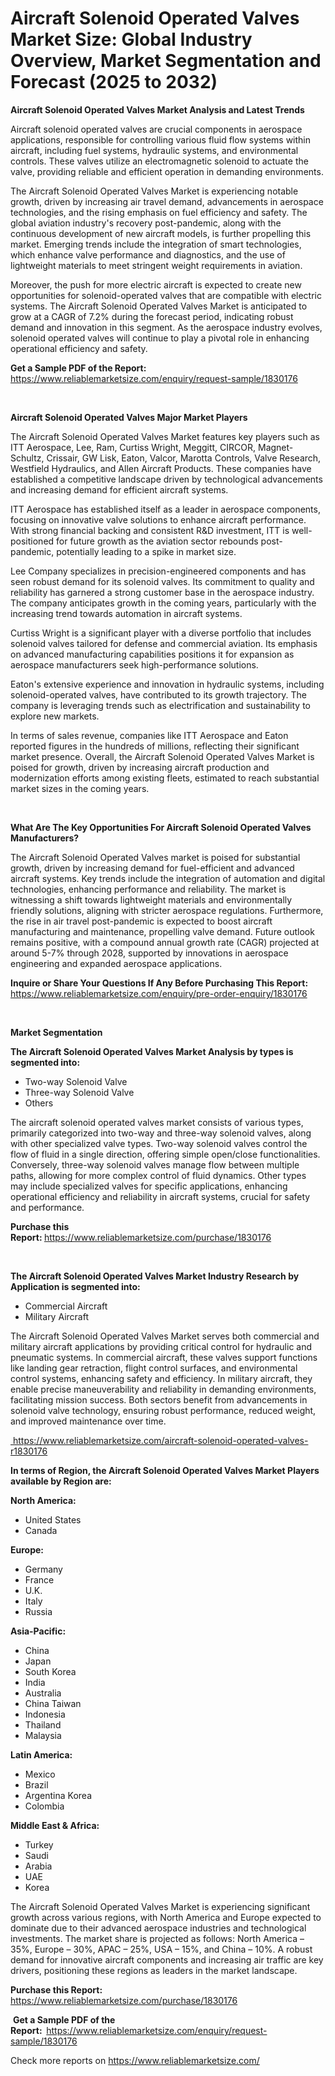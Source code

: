 <p><h1>Aircraft Solenoid Operated Valves Market Size: Global Industry Overview, Market Segmentation and Forecast (2025 to 2032)</h1></p><p><strong>Aircraft Solenoid Operated Valves Market Analysis and Latest Trends</strong></p>
<p><p>Aircraft solenoid operated valves are crucial components in aerospace applications, responsible for controlling various fluid flow systems within aircraft, including fuel systems, hydraulic systems, and environmental controls. These valves utilize an electromagnetic solenoid to actuate the valve, providing reliable and efficient operation in demanding environments.</p><p>The Aircraft Solenoid Operated Valves Market is experiencing notable growth, driven by increasing air travel demand, advancements in aerospace technologies, and the rising emphasis on fuel efficiency and safety. The global aviation industry's recovery post-pandemic, along with the continuous development of new aircraft models, is further propelling this market. Emerging trends include the integration of smart technologies, which enhance valve performance and diagnostics, and the use of lightweight materials to meet stringent weight requirements in aviation.</p><p>Moreover, the push for more electric aircraft is expected to create new opportunities for solenoid-operated valves that are compatible with electric systems. The Aircraft Solenoid Operated Valves Market is anticipated to grow at a CAGR of 7.2% during the forecast period, indicating robust demand and innovation in this segment. As the aerospace industry evolves, solenoid operated valves will continue to play a pivotal role in enhancing operational efficiency and safety.</p></p>
<p><strong>Get a Sample PDF of the Report:&nbsp;</strong> <a href="https://www.reliablemarketsize.com/enquiry/request-sample/1830176?utm_campaign=3199&utm_medium=2&utm_source=Github&utm_content=ia&utm_term=12042025&utm_id=aircraft-solenoid-operated-valves">https://www.reliablemarketsize.com/enquiry/request-sample/1830176</a></p>
<p>&nbsp;</p>
<p><strong>Aircraft Solenoid Operated Valves Major Market Players</strong></p>
<p><p>The Aircraft Solenoid Operated Valves Market features key players such as ITT Aerospace, Lee, Ram, Curtiss Wright, Meggitt, CIRCOR, Magnet-Schultz, Crissair, GW Lisk, Eaton, Valcor, Marotta Controls, Valve Research, Westfield Hydraulics, and Allen Aircraft Products. These companies have established a competitive landscape driven by technological advancements and increasing demand for efficient aircraft systems.</p><p>ITT Aerospace has established itself as a leader in aerospace components, focusing on innovative valve solutions to enhance aircraft performance. With strong financial backing and consistent R&D investment, ITT is well-positioned for future growth as the aviation sector rebounds post-pandemic, potentially leading to a spike in market size.</p><p>Lee Company specializes in precision-engineered components and has seen robust demand for its solenoid valves. Its commitment to quality and reliability has garnered a strong customer base in the aerospace industry. The company anticipates growth in the coming years, particularly with the increasing trend towards automation in aircraft systems.</p><p>Curtiss Wright is a significant player with a diverse portfolio that includes solenoid valves tailored for defense and commercial aviation. Its emphasis on advanced manufacturing capabilities positions it for expansion as aerospace manufacturers seek high-performance solutions.</p><p>Eaton's extensive experience and innovation in hydraulic systems, including solenoid-operated valves, have contributed to its growth trajectory. The company is leveraging trends such as electrification and sustainability to explore new markets.</p><p>In terms of sales revenue, companies like ITT Aerospace and Eaton reported figures in the hundreds of millions, reflecting their significant market presence. Overall, the Aircraft Solenoid Operated Valves Market is poised for growth, driven by increasing aircraft production and modernization efforts among existing fleets, estimated to reach substantial market sizes in the coming years.</p></p>
<p>&nbsp;</p>
<p><strong>What Are The Key Opportunities For Aircraft Solenoid Operated Valves Manufacturers?</strong></p>
<p><p>The Aircraft Solenoid Operated Valves market is poised for substantial growth, driven by increasing demand for fuel-efficient and advanced aircraft systems. Key trends include the integration of automation and digital technologies, enhancing performance and reliability. The market is witnessing a shift towards lightweight materials and environmentally friendly solutions, aligning with stricter aerospace regulations. Furthermore, the rise in air travel post-pandemic is expected to boost aircraft manufacturing and maintenance, propelling valve demand. Future outlook remains positive, with a compound annual growth rate (CAGR) projected at around 5-7% through 2028, supported by innovations in aerospace engineering and expanded aerospace applications.</p></p>
<p><strong>Inquire or Share Your Questions If Any Before Purchasing This Report:</strong> <a href="https://www.reliablemarketsize.com/enquiry/pre-order-enquiry/1830176?utm_campaign=3199&utm_medium=2&utm_source=Github&utm_content=ia&utm_term=12042025&utm_id=aircraft-solenoid-operated-valves">https://www.reliablemarketsize.com/enquiry/pre-order-enquiry/1830176</a></p>
<p>&nbsp;</p>
<p><strong>Market Segmentation</strong></p>
<p><strong>The Aircraft Solenoid Operated Valves Market Analysis by types is segmented into:</strong></p>
<p><ul><li>Two-way Solenoid Valve</li><li>Three-way Solenoid Valve</li><li>Others</li></ul></p>
<p><p>The aircraft solenoid operated valves market consists of various types, primarily categorized into two-way and three-way solenoid valves, along with other specialized valve types. Two-way solenoid valves control the flow of fluid in a single direction, offering simple open/close functionalities. Conversely, three-way solenoid valves manage flow between multiple paths, allowing for more complex control of fluid dynamics. Other types may include specialized valves for specific applications, enhancing operational efficiency and reliability in aircraft systems, crucial for safety and performance.</p></p>
<p><strong>Purchase this Report:&nbsp;</strong><a href="https://www.reliablemarketsize.com/purchase/1830176?utm_campaign=3199&utm_medium=2&utm_source=Github&utm_content=ia&utm_term=12042025&utm_id=aircraft-solenoid-operated-valves">https://www.reliablemarketsize.com/purchase/1830176</a></p>
<p>&nbsp;</p>
<p><strong>The Aircraft Solenoid Operated Valves Market Industry Research by Application is segmented into:</strong></p>
<p><ul><li>Commercial Aircraft</li><li>Military Aircraft</li></ul></p>
<p><p>The Aircraft Solenoid Operated Valves Market serves both commercial and military aircraft applications by providing critical control for hydraulic and pneumatic systems. In commercial aircraft, these valves support functions like landing gear retraction, flight control surfaces, and environmental control systems, enhancing safety and efficiency. In military aircraft, they enable precise maneuverability and reliability in demanding environments, facilitating mission success. Both sectors benefit from advancements in solenoid valve technology, ensuring robust performance, reduced weight, and improved maintenance over time.</p></p>
<p><a href="https://www.reliablemarketsize.com/aircraft-solenoid-operated-valves-r1830176?utm_campaign=3199&utm_medium=2&utm_source=Github&utm_content=ia&utm_term=12042025&utm_id=aircraft-solenoid-operated-valves">&nbsp;https://www.reliablemarketsize.com/aircraft-solenoid-operated-valves-r1830176</a></p>
<p><strong>In terms of Region, the Aircraft Solenoid Operated Valves Market Players available by Region are:</strong></p>
<p>
    <p> <strong> North America: </strong>
        <ul>
            <li>United States</li>
            <li>Canada</li>
        </ul>
        </p> 
    <p> <strong> Europe: </strong>
        <ul>
            <li>Germany</li>
            <li>France</li>
            <li>U.K.</li>
            <li>Italy</li>
            <li>Russia</li>
        </ul>
        </p> 
    <p> <strong> Asia-Pacific: </strong>
        <ul>
            <li>China</li>
            <li>Japan</li>
            <li>South Korea</li>
            <li>India</li>
            <li>Australia</li>
            <li>China Taiwan</li>
            <li>Indonesia</li>
            <li>Thailand</li>
            <li>Malaysia</li>
        </ul>
        </p> 
    <p> <strong> Latin America: </strong>
        <ul>
            <li>Mexico</li>
            <li>Brazil</li>
            <li>Argentina Korea</li>
            <li>Colombia</li>
        </ul>
        </p> 
    <p> <strong> Middle East & Africa: </strong>
        <ul>
            <li>Turkey</li>
            <li>Saudi</li>
            <li>Arabia</li>
            <li>UAE</li>
            <li>Korea</li>
        </ul>
    </p>
    </p>
<p><p>The Aircraft Solenoid Operated Valves Market is experiencing significant growth across various regions, with North America and Europe expected to dominate due to their advanced aerospace industries and technological investments. The market share is projected as follows: North America – 35%, Europe – 30%, APAC – 25%, USA – 15%, and China – 10%. A robust demand for innovative aircraft components and increasing air traffic are key drivers, positioning these regions as leaders in the market landscape.</p></p>
<p><strong>Purchase this Report: </strong><a href="https://www.reliablemarketsize.com/purchase/1830176?utm_campaign=3199&utm_medium=2&utm_source=Github&utm_content=ia&utm_term=12042025&utm_id=aircraft-solenoid-operated-valves">https://www.reliablemarketsize.com/purchase/1830176</a></p>
<p>&nbsp;<strong>Get a Sample PDF of the Report:&nbsp;&nbsp;</strong><a href="https://www.reliablemarketsize.com/enquiry/request-sample/1830176?utm_campaign=3199&utm_medium=2&utm_source=Github&utm_content=ia&utm_term=12042025&utm_id=aircraft-solenoid-operated-valves">https://www.reliablemarketsize.com/enquiry/request-sample/1830176</a></p>
<p><strong></strong></p>
<p>Check more reports on <a href="https://www.reliablemarketsize.com/?utm_campaign=3199&utm_medium=2&utm_source=Github&utm_content=ia&utm_term=12042025&utm_id=aircraft-solenoid-operated-valves">https://www.reliablemarketsize.com/</a></p>